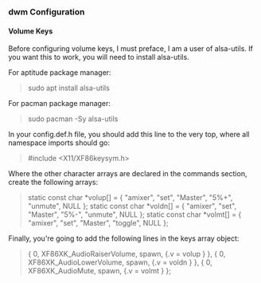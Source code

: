### dwm Configuration

#### Volume Keys
Before configuring volume keys, I must preface, I am a user of alsa-utils. If you want this to work, you will need to install alsa-utils.

For aptitude package manager:

> sudo apt install alsa-utils

For pacman package manager:

> sudo pacman -Sy alsa-utils


In your config.def.h file, you should add this line to the very top, where all namespace imports should go:

> #include <X11/XF86keysym.h>

Where the other character arrays are declared in the commands section, create the following arrays:

> static const char *volup[] = { "amixer", "set", "Master", "5%+", "unmute", NULL };
> static const char *voldn[] = { "amixer", "set", "Master", "5%-", "unmute", NULL };
> static const char *volmt[] = { "amixer", "set", "Master", "toggle", NULL };

Finally, you're going to add the following lines in the keys array object:

> { 0, XF86XK_AudioRaiserVolume, spawn, {.v = volup } },
> { 0, XF86XK_AudioLowerVolume, spawn, {.v = voldn } },
> { 0, XF86XK_AudioMute, spawn, {.v = volmt } };
